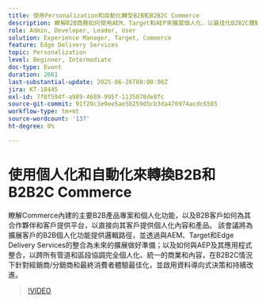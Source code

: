 ```yaml
---
title: 使用Personalization和自動化轉型B2B和B2B2C Commerce
description: 瞭解B2B商務如何使用AEM、Target和AEP來擴展個人化，以最佳化B2B2C體驗並推動資料導向的統一內容和選件。
role: Admin, Developer, Leader, User
solution: Experience Manager, Target, Commerce
feature: Edge Delivery Services
topic: Personalization
level: Beginner, Intermediate
doc-type: Event
duration: 2661
last-substantial-update: 2025-06-26T00:00:00Z
jira: KT-18445
exl-id: 7f0f594f-a989-4689-995f-1135078de8fc
source-git-commit: 91f20c3e9ee5ae5b259d5cb3da476974acdc6585
workflow-type: tm+mt
source-wordcount: '137'
ht-degree: 0%

---
```


# 使用個人化和自動化來轉換B2B和B2B2C Commerce

瞭解Commerce內建的主要B2B產品專案和個人化功能，以及B2B客戶如何為其合作夥伴和客戶提供平台，以直接向其客戶提供個人化內容和產品。 該會議將為擴展客戶的B2B個人化功能提供邏輯路徑，並透過與AEM、Target和Edge Delivery Services的整合為未來的擴展做好準備；以及如何與AEP及其應用程式整合，以跨所有管道和區段協調完全個人化、統一的商業和內容，在B2B2C情況下針對經銷商/分銷商和最終消費者體驗最佳化，並啟用資料導向式決策和持續改進。

>[!VIDEO](https://video.tv.adobe.com/v/3464441/?learn=on&enablevpops)
